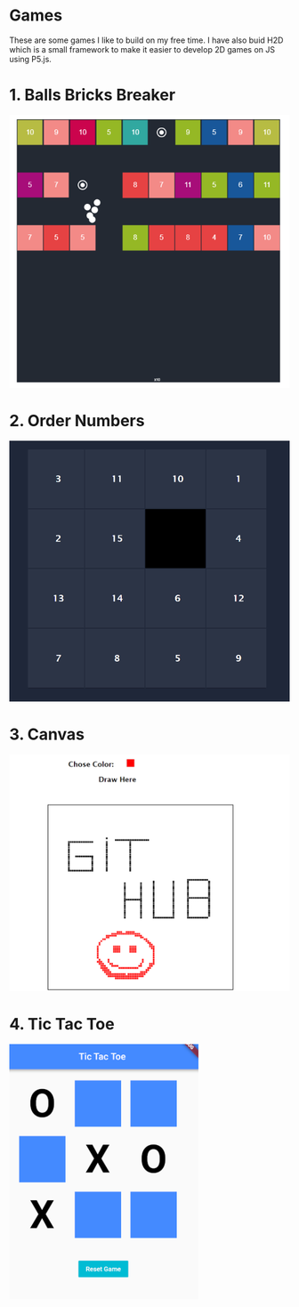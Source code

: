 # Games
These are some games I like to build on my free time. 
I have also buid H2D which is a small framework to make it easier to develop 2D games on JS using P5.js.

# 1. Balls Bricks Breaker
![Balls Bricks Breaker](screenshots/balls.PNG)

# 2. Order Numbers
![Order Numbers](screenshots/OrderNumbers.PNG)

# 3. Canvas
![Canvas](screenshots/Canvas.PNG)

# 4. Tic Tac Toe
![Tic Tac Toe](screenshots/Tic_Tac_Toe.PNG)
